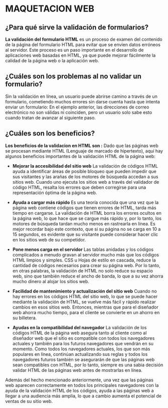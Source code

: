 # MAQUETACION WEB

## ¿Para qué sirve la validación de formularios? 

 **La validación del formulario HTML**   es un proceso de examen del contenido de la página del formulario HTML para evitar que se envíen datos erróneos al servidor. Este proceso es un paso importante en el desarrollo de aplicaciones web basadas en HTML, ya que puede mejorar fácilmente la calidad de la página web o la aplicación web.

## ¿Cuáles son los problemas al no validar un formulario?

Sin la validación en línea, un usuario puede abrirse camino a través de un formulario, cometiendo muchos errores sin darse cuenta hasta que intenta enviar un formulario: En el ejemplo anterior, las direcciones de correo electrónico no son válidas ni coinciden, pero un usuario solo sabe esto cuando tratan de avanzar al siguiente paso.

## ¿Cuáles son los beneficios?

**Los beneficios de la validacion en HTML  son :**
Dado que las páginas web se procesan mediante HTML (Lenguaje de marcado de hipertexto), aquí hay algunos beneficios importantes de la validación HTML de la página web:
- **Mejorar la accesibilidad del sitio web**
La validación de códigos HTML ayuda a identificar áreas de posible bloqueo que pueden impedir que sus visitantes y las arañas de los motores de búsqueda accedan a sus sitios web. Cuando uno ejecuta los sitios web a través del validador de código HTML, resalta los errores que deben corregirse para una representación óptima de la página web.

- **Ayuda a cargar más rápido**
Es una teoría conocida que una vez que la página web contiene códigos que tienen errores de HTML, tarda más tiempo en cargarse. La validación de HTML borra los errores ocultos en la página web, lo que hace que se cargue más rápido y, por lo tanto, los motores de búsqueda tardan mucho menos en rastrearla en línea. Es mejor recordar bajo este contexto, que si su página no se carga en 10 a 15 segundos, es evidente que su visitante puede considerar hacer clic en los sitios web de su competidor.

- **Pone menos carga en el servidor**
Las tablas anidadas y los códigos complicados a menudo gravan al servidor mucho más que los códigos HTML limpios y simples. CSS u Hojas de estilo en cascada, reduce la cantidad de códigos necesarios para crear su página web. Por lo tanto, en otras palabras, la validación de HTML no solo reduce su espacio web, sino que también reduce el ancho de banda, lo que a su vez ahorra mucho dinero al alojar los sitios web.

- **Facilidad de mantenimiento y actualización del sitio web**
Cuando no hay errores en los códigos HTML del sitio web, lo que se puede hacer mediante la validación de HTML, se vuelve más fácil y rápido realizar cambios en esos sitios web. Entonces, mientras que para el diseñador web ahorra mucho tiempo, para el cliente se convierte en un ahorro en su billetera.

- **Ayudas en la compatibilidad del navegador**
La validación de los códigos HTML de la página web asegura tanto al cliente como al diseñador web que el sitio es compatible con todos los navegadores actuales y también para los futuros navegadores que vendrán en su momento. Como todos los navegadores actuales, los que son más populares en línea, continúan actualizando sus reglas y todos los navegadores futuros también se asegurarán de que las páginas web sean compatibles con HTML, por lo tanto, siempre es una sabia decisión validar HTML de las páginas web antes de mostrarlas en línea.

Además del hecho mencionado anteriormente, una vez que las páginas web aparecen correctamente en todos los principales navegadores con la ayuda de la validación HTML de los códigos, ayuda a las páginas web a llegar a una audiencia más amplia, lo que a cambio aumenta el potencial de ventas de su sitio web.

